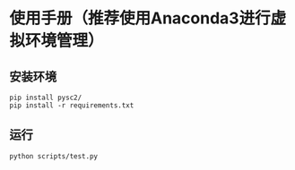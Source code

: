 # 使用手册（推荐使用Anaconda3进行虚拟环境管理）
## 安装环境
```
pip install pysc2/
pip install -r requirements.txt
```
## 运行
```
python scripts/test.py
```